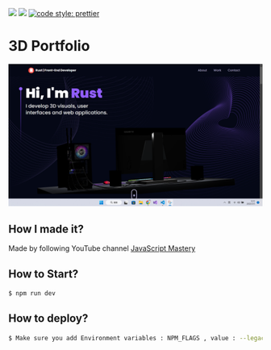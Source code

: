 [![](https://img.shields.io/badge/-8.19.2-brightgreen?style=plastic&logo=npm&label=npm)](https://www.npmjs.com/package/npm/v/8.19.2)
[![](https://img.shields.io/badge/-18.12.1-brightgreen?style=plastic&label=node)](https://nodejs.org/uk/blog/release/v18.12.1/)
[![code style: prettier](https://img.shields.io/badge/code_style-prettier-ff69b4.svg?style=flat-square)](https://github.com/prettier/prettier)
# 3D Portfolio
![this is an image](https://github.com/newman-afk/3d-portfolio/blob/main/public/desktop_pc/Screenshot.png)
## How I made it?
Made by following YouTube channel [JavaScript Mastery](https://youtu.be/0fYi8SGA20k)
<br/>
## How to Start?
```sh
$ npm run dev
```
## How to deploy?
```sh
$ Make sure you add Environment variables : NPM_FLAGS , value : --legacy-peer-deps
```
